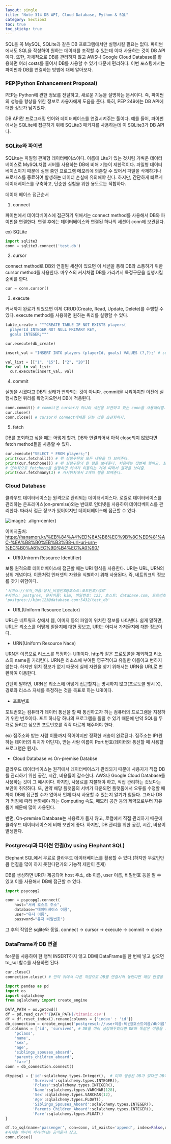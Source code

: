 ```yaml
---
layout: single
title: "Note 314 DB API, Cloud Database, Python & SQL"
category: Section3
toc: true
toc_sticky: true
---
```


SQL을 꼭 MySQL, SQLite과 같은 DB 프로그램에서만 실행시킬 필요는 없다. 파이썬에서도 SQL을 작성하여 원하는 데이터를 조작할 수 있는데 이때 사용하는 것이 DB API이다.
또한, 자체적으로 DB를 관리하지 않고 AWS나 Google Cloud Database를 활용하면 여러 costs를 줄여서 DB를 사용할 수 있기 때문에 편리하다. 이번 포스팅에서는 파이썬과 DB를 연결하는 방법에 
대해 알아보자.

### PEP(Python Enhancement Proposal)
PEP는 Python에 관한 정보를 전달하고, 새로운 기능을 설명하는 문서이다. 즉, 파이썬의 성능을 향상을 위한 정보로 사용자에게 도움을 준다. 특히, PEP 249에는 DB API에 대한 정보가 담겨있다.

DB API란 프로그래밍 언어와 데이터베이스를 연결시켜주는 툴이다. 예를 들어, 파이썬에서는 SQLite에 접근하기 위해 SQLite3 패키지를 사용하는데 이 SQLite3가 DB API다.

### SQLite와 파이썬 
SQLite는 파일형 관계형 데이터베이스이다. 이름에 Lite가 있는 것처럼 가벼운 데이터베이스로 MySQL처럼 서버를 사용하는 DB에 비해 기능이 제한적이다. 
파일형 데이터베이스이기 때문에 실행 중인 프로그램 메모리에 의존할 수 있어서 파일을 삭제하거나 프로세스를 종료하여 발생하는 데이터 손실에 유의해야 한다.
하지만, 간단하게 빠르게 데이터베이스를 구축하고, 단순한 실험을 위한 용도로는 적합하다.

데이터 베이스 접근순서

1) connect

파이썬에서 데이터베이스에 접근하기 위해서는 connect method를 사용해서 DB와 파이썬을 연결한다. 연결 후에는 데이터베이스와 연결된 하나의 세션이 conn에 보관된다.

ex) SQLite

```python
import sqlite3
conn = sqlite3.connect('test.db')
```

2) cursor

connect method로 DB와 연결된 세션이 있으면 이 세션을 통해 DB와 소통하기 위한 cursor method를 사용한다. 마우스의 커서처럼 DB를 가리켜서 특정구문을 실행시킬 준비를 한다.

```python
cur = conn.cursor()
```

3) execute

커서까지 완료가 되었으면 이제 CRUD(Create, Read, Update, Delete)를 수행할 수 있다. execute method를 사용하면 원하는 쿼리를 실행할 수 있다.

```python
table_create = """CREATE TABLE IF NOT EXISTS players(
  playerId INTEGER NOT NULL PRIMARY KEY,
  goals INTEGER;"""

cur.execute(db_create)

insert_val = "INSERT INTO players (playerId, goals) VALUES (?,?);" # sqlite에서는 ?을 사용하지만, sql에서는 %s를 사용한다.

val_list = [["1", "15"], ["2", "20"]]
for val in val_list:
  cur.execute(insert_val, val)
```

4) commit

실행을 시켰다고 DB의 상태가 변화되는 것이 아니다. commit을 시켜야지만 이전에 실행시켰던 쿼리를 확정지으면서 DB에 적용된다.

```python
conn.commit() # commit은 cursor가 아니라 세션을 보관하고 있는 conn을 사용해야함.
cur.close()
conn.close() # cursor와 connect개체를 닫는 것을 습관화하자.
```

5) fetch

DB를 조회하고 싶을 때는 어떻게 할까. DB와 연결되어서 아직 close되지 않았다면 fetch method들을 사용할 수 있다.

```python
cur.execute("SELECT * FROM players;")
print(cur.fetchall()) # 위 실행구문의 모든 내용을 다 보여준다.
print(cur.fetchone()) # 위 실행구문의 한 행을 보여준다. 처음에는 첫번째 행이고, 실행되고 나면 커서가 다음 행으로 이동해서 다음행을 보여준다.
# 연속적으로 fetchone을 실행하면 커서가 이동되는 거에 따라서 결과를 보여줌.
print(cur.fetchmany(3) # 커서위치에서 3개의 행을 보여준다.
```

### Cloud Database
클라우드 데이터베이스는 원격으로 관리되는 데이터베이스다. 로컬로 데이터베이스를 관리하는 온프레미스(on-premise)와는 반대로 인터넷을 사용하여 데이터베이스를 관리한다.
따라서 접근 정보가 있어야지만 데이터베이스에 접근할 수 있다.


![image](https://user-images.githubusercontent.com/97672187/161029568-afb8ebfe-5a1a-46e8-bd50-5c2f041e8f27.png){: .align-center}

이미지출처: https://hanamon.kr/%EB%84%A4%ED%8A%B8%EC%9B%8C%ED%81%AC-%EA%B8%B0%EB%B3%B8-url-uri-urn-%EC%B0%A8%EC%9D%B4%EC%A0%90/

- URI(Unirorm Resource Identifier)

보통 원격으로 데이터베이스에 접근할 때는 URI 형식을 사용한다. URI는 URL, URN의 상위 개념이다. 이름처럼 인터넷의 자원을 식별하기 위해 사용된다. 즉, 네트워크의 정보를 찾기 위함이다.

```python
'서비스://유저_이름:유저_비밀번호@호스트:포트번호/경로'
#서비스: postgres, 유저이름: kim, 비밀번호: 123, 호스트: database.com, 포트번호: 5432, 경로(DB 이름): test_db
'postgres://kim:123@database.com:5432/test_db'
```

- URL(Uniform Resource Locator)

URL은 네트워크 상에서 웹, 이미지 등의 파일이 위치한 정보를 나타낸다. 쉽게 말하면, URL은 리소스를 어떻게 얻을지에 대한 정보고, URI는 어디서 가져올지에 대한 정보이다.

- URN(Uniform Resource Nace)

URN은 이름으로 리소스를 특정하는 URI이다. http와 같은 프로토콜을 제외하고 리소스의 name을 가리킨다. URN은 리소스에 부여된 영구적이고 유일한 이름이고 변하지 않는다.
하지만 위치 정보가 없기 때문에 실제 자원을 찾기 위해서는 URN을 URL로 변환하여 이용한다.

간단히 말하면, URN은 리소스에 어떻게 접근할지는 명시하지 않고(프로토콜 명시 X), 경로와 리소스 자체를 특정하는 것을 목표로 하는 URI이다.

- 포트번호

포트번호는 컴퓨터가 데이터 통신을 할 때 통신하고자 하는 컴퓨터의 프로그램을 지정하기 위한 번호이다. 포트 하나당 하나의 프로그램을 돌릴 수 있기 때문에 만약 SQL을 두개로 돌리고 싶으면
포트번호를 각각 다르게 해주어야 한다.

ex) 집주소와 받는 사람 이름까지 적어야지만 정확한 배송이 완료된다. 집주소는 IP(원하는 데이터의 위치가 어딘지), 받는 사람 이름이 Port 번호(데이터와 통신할 때 사용할 프로그램은 뭔지).

- Cloud Database vs On-premise Databse

클라우드 데이터베이스는 원격에서 데이터베이스가 관리되기 때문에 사용자가 직접 DB를 관리하기 위한 공간, 시간, 비용들이 감소한다. AWS나 Google Cloud Database를 사용하는 것이 그 예시이다.
하지만, 사용료를 지불해야 하고, 직접 관리하는 것보다는 보안이 취약하다. 또, 만약 해당 플랫폼의 서버가 다운되면 플랫폼에서 오류를 수정할 때까지 DB에 접근할 수가 없어서 언제 다시 
사용할 수 있는지 알기가 힘들다. 그러나 DB가 커짐에 따라 변화해야 하는 Computing 속도, 메모리 공간 등의 제약으로부터 자유롭기 때문에 많이 사용된다.

반면, On-premise Database는 사용료가 들지 않고, 로컬에서 직접 관리하기 때문에 클라우드 데이터베이스에 비해 보안에 좋다. 하지만, DB 관리를 위한 공간, 시간, 비용이 발생한다.

### Postgresql과 파이썬 연결(by using Elephant SQL)
Elephant SQL에서 무료로 클라우드 데이터베이스를 활용할 수 있다.(하지만 무료인만큼 연결을 많이 하지 못한다던가의 기능적 제한이 존재)

DB를 생성하면 URI가 제공되어 host 주소, db 이름, user 이름, 비밀번호 등을 알 수 있고 이를 사용해서 DB에 접근할 수 있다.

```python
import psycopg2

conn = psycopg2.connect(
    host="서버 호스트 주소",
    database="데이터베이스 이름",
    user="유저 이름",
    password="유저 비밀번호")
```

그 후의 작업은 sqlite와 동일. connect -> cursor -> execute -> commit -> close

### DataFrame과 DB 연결

for문을 사용하여 한 행씩 INSERT하지 않고 DB에 DataFrame을 한 번에 넣고 싶으면 to_sql 함수를 사용하면 된다.

```python
cur.close()
connection.close() # 만약 위에서 다른 작업으로 DB를 연결시켜 놓았다면 해당 연결을 종료시키고 새로 열어서 작업해야 한다.

import pandas as pd
import os
import sqlalchemy
from sqlalchemy import create_engine

DATA_PATH = os.getcwd()
df = pd.read_csv(f'{DATA_PATH}/titanic.csv')
df = df.reset_index().rename(columns = {'index' : 'id'})
db_connection = create_engine('postgresql://user이름:비번@호스트이름/db이름')
df.columns = ['id', 'survived', # DB를 미리 생성해두었다면 DB와 똑같은 이름을 가진 변수를 만들어야한다.
    'pclass',
    'name',
    'sex',
    'age',
    'siblings_spouses_aboard',
    'parents_children_aboard',
    'fare']
conn = db_connection.connect()

dtypesql = {'id':sqlalchemy.types.Integer(),  # 미리 생성된 DB가 있다면 DB에 있는 변수의 타입과 똑같이 맞춰야한다.
            'Survived':sqlalchemy.types.INTEGER(),
            'Pclass':sqlalchemy.types.INTEGER(),
            'Name':sqlalchemy.types.VARCHAR(128),
            'Sex':sqlalchemy.types.VARCHAR(12),
            'Age':sqlalchemy.types.FLOAT(),
            'Siblings_Spouses_Aboard':sqlalchemy.types.INTEGER(),
            'Parents_Children_Aboard':sqlalchemy.types.INTEGER(),
            'Fare':sqlalchemy.types.FLOAT()
}

df.to_sql(name='passenger', con=conn, if_exists='append', index=False,dtype=dtypesql) #append를 사용하면 기존에 있는 DB에 새로운 행을 추가한다.
#자세한 하이퍼 파라미터는 공식문서 참고.
conn.close()
```
